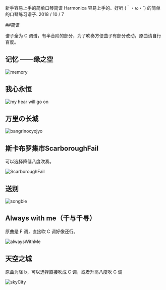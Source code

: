 新手容易上手的简单口琴简谱
Harmonica
容易上手的、好听 (｀・ω・´) 的简单的口琴练习谱子.
2018 / 10 / 7

##简谱

谱子全为 C 调谱，有半音阶的部分，为了吹奏方便曲子有部分改动，原曲请自行百度。

## 记忆 ——缘之空

![memory](G:\Document\GitHub-Page\mittsuyama.github.io\img\harmonica\memory.jpg)

## 我心永恒

![my hear will go on](G:\Document\GitHub-Page\mittsuyama.github.io\img\harmonica\myHearWiilGoOn.jpg)

## 万里の长城

![bangrinocyojyo](G:\Document\GitHub-Page\mittsuyama.github.io\img\harmonica\bangrinocyojyopng.png)

## 斯卡布罗集市ScarboroughFail

可以选择降低八度吹奏。

![ScarboroughFail](G:\Document\GitHub-Page\mittsuyama.github.io\img\harmonica\ScarboroughFail.png)

## 送别

![songbie](G:\Document\GitHub-Page\mittsuyama.github.io\img\harmonica\songbie.png)

## Always with me（千与千寻）

原曲是 F 调，直接吹 C 调好像还行。

![alwaysWithMe](G:\Document\GitHub-Page\mittsuyama.github.io\img\harmonica\alwayWithMe.png)

## 天空之城

原曲为降 b，可以选择直接吹成 C 调，或者升高八度吹 C 调

![skyCity](G:\Document\GitHub-Page\mittsuyama.github.io\img\harmonica\skyCity.png)

